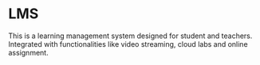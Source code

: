 # LMS
This is a learning management system designed for student and teachers. Integrated with functionalities like video streaming, cloud labs and online assignment.
